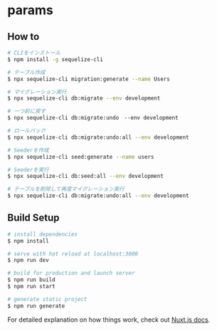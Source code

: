 # params

## How to

```bash
# CLIをインストール
$ npm install -g sequelize-cli

# テーブル作成
$ npx sequelize-cli migration:generate --name Users

# マイグレーション実行
$ npx sequelize-cli db:migrate --env development

# 一つ前に戻す
$ npx sequelize-cli db:migrate:undo　--env development

# ロールバック
$ npx sequelize-cli db:migrate:undo:all --env development

# Seederを作成
$ npx sequelize-cli seed:generate --name users

# Seederを実行
$ npx sequelize-cli db:seed:all --env development

# テーブルを削除して再度マイグレーション実行
$ npx sequelize-cli db:migrate:undo:all --env development
```

## Build Setup

```bash
# install dependencies
$ npm install

# serve with hot reload at localhost:3000
$ npm run dev

# build for production and launch server
$ npm run build
$ npm run start

# generate static project
$ npm run generate
```

For detailed explanation on how things work, check out [Nuxt.js docs](https://nuxtjs.org).
